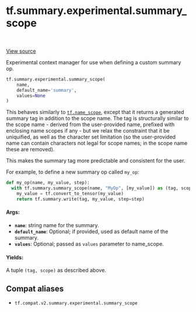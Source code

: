 <div itemscope itemtype="http://developers.google.com/ReferenceObject">
<meta itemprop="name" content="tf.summary.experimental.summary_scope" />
<meta itemprop="path" content="Stable" />
</div>

# tf.summary.experimental.summary_scope

<!-- Insert buttons and diff -->

<table class="tfo-notebook-buttons tfo-api" align="left">
</table>

<a target="_blank" href="/code/stable/tensorflow/python/ops/summary_ops_v2.py">View source</a>



Experimental context manager for use when defining a custom summary op.

``` python
tf.summary.experimental.summary_scope(
    name,
    default_name='summary',
    values=None
)
```



<!-- Placeholder for "Used in" -->

This behaves similarly to <a href="../../../tf/name_scope.md"><code>tf.name_scope</code></a>, except that it returns a generated
summary tag in addition to the scope name. The tag is structurally similar to
the scope name - derived from the user-provided name, prefixed with enclosing
name scopes if any - but we relax the constraint that it be uniquified, as
well as the character set limitation (so the user-provided name can contain
characters not legal for scope names; in the scope name these are removed).

This makes the summary tag more predictable and consistent for the user.

For example, to define a new summary op called `my_op`:

```python
def my_op(name, my_value, step):
  with tf.summary.summary_scope(name, "MyOp", [my_value]) as (tag, scope):
    my_value = tf.convert_to_tensor(my_value)
    return tf.summary.write(tag, my_value, step=step)
```

#### Args:


* <b>`name`</b>: string name for the summary.
* <b>`default_name`</b>: Optional; if provided, used as default name of the summary.
* <b>`values`</b>: Optional; passed as `values` parameter to name_scope.


#### Yields:

A tuple `(tag, scope)` as described above.


## Compat aliases

* `tf.compat.v2.summary.experimental.summary_scope`

